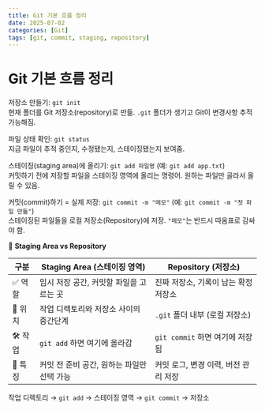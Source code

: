 ```yaml
---
title: Git 기본 흐름 정리
date: 2025-07-02
categories: [Git]
tags: [git, commit, staging, repository]
---
```


# Git 기본 흐름 정리

저장소 만들기: `git init`  
현재 폴더를 Git 저장소(repository)로 만듦. `.git` 폴더가 생기고 Git이 변경사항 추적 가능해짐.

파일 상태 확인: `git status`  
지금 파일이 추적 중인지, 수정됐는지, 스테이징됐는지 보여줌.

스테이징(staging area)에 올리기: `git add 파일명` (예: `git add app.txt`)  
커밋하기 전에 저장할 파일을 스테이징 영역에 올리는 명령어. 원하는 파일만 골라서 올릴 수 있음.

커밋(commit)하기 = 실제 저장: `git commit -m "메모"` (예: `git commit -m "첫 파일 만듦"`)  
스테이징된 파일들을 로컬 저장소(Repository)에 저장. `"메모"`는 반드시 따옴표로 감싸야 함.

💾 **Staging Area vs Repository**

| 구분 | Staging Area (스테이징 영역) | Repository (저장소) |
|------|-------------------------------|----------------------|
| ✅ 역할 | 임시 저장 공간, 커밋할 파일을 고르는 곳 | 진짜 저장소, 기록이 남는 확정 저장소 |
| 📍 위치 | 작업 디렉토리와 저장소 사이의 중간단계 | `.git` 폴더 내부 (로컬 저장소) |
| 🛠️ 작업 | `git add` 하면 여기에 올라감 | `git commit` 하면 여기에 저장됨 |
| 📝 특징 | 커밋 전 준비 공간, 원하는 파일만 선택 가능 | 커밋 로그, 변경 이력, 버전 관리 저장 |

작업 디렉토리 → `git add` → 스테이징 영역 → `git commit` → 저장소


